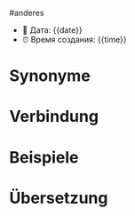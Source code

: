 #anderes
- 📍 Дата: {{date}}
- ⏰ Время создания: {{time}}
# Synonyme

# Verbindung 

# Beispiele

# Übersetzung
